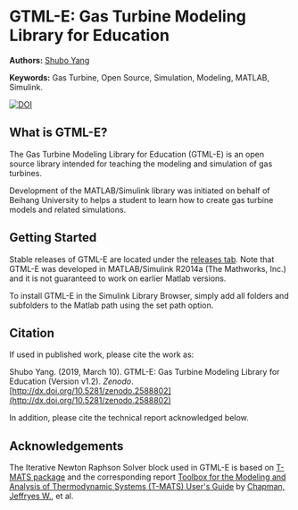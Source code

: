 # GTML-E: Gas Turbine Modeling Library for Education

**Authors:** [Shubo Yang](https://www.researchgate.net/profile/Shubo_Yang)

**Keywords:** Gas Turbine, Open Source, Simulation, Modeling, MATLAB, Simulink.

[![DOI](https://www.zenodo.org/badge/102855436.svg)](https://www.zenodo.org/badge/latestdoi/102855436)

## What is GTML-E?

The Gas Turbine Modeling Library for Education (GTML-E) is an open source library intended for teaching the modeling and simulation of gas turbines. 

Development of the MATLAB/Simulink library was initiated on behalf of Beihang University to helps a student to learn how to create gas turbine models and related simulations.   

## Getting Started 

Stable releases of GTML-E are located under the <a href= "https://github.com/xjysb/GTML_E/releases" >releases tab</a>.
Note that GTML-E was developed in MATLAB/Simulink R2014a (The Mathworks, Inc.) and it is not guaranteed to work on earlier Matlab versions.

To install GTML-E in the Simulink Library Browser, simply add all folders and subfolders to the Matlab path using the set path option. 

## Citation

If used in published work, please cite the work as:

Shubo Yang. (2019, March 10). GTML-E: Gas Turbine Modeling Library for Education (Version v1.2). *Zenodo*. [http://dx.doi.org/10.5281/zenodo.2588802](http://dx.doi.org/10.5281/zenodo.2588802)

In addition, please cite the technical report acknowledged below.

## Acknowledgements
The Iterative Newton Raphson Solver block used in GTML-E is based on [T-MATS package](https://github.com/nasa/T-MATS) and the corresponding report [Toolbox for the Modeling and Analysis of Thermodynamic Systems (T-MATS) User's Guide](https://www.researchgate.net/publication/273755877_Toolbox_for_the_Modeling_and_Analysis_of_Thermodynamic_Systems_T-MATS_User's_Guide/citations) by [Chapman, Jeffryes W.](https://www.grc.nasa.gov/www/cdtb/personnel/jeffchapman.html), et al.

<!--Bug report:
 SM changes unsmoothly, which dues to W changing too fast. We should introduce a Volume between Booster and Compressor.+ W - P_err-->